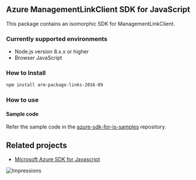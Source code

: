 ## Azure ManagementLinkClient SDK for JavaScript

This package contains an isomorphic SDK for ManagementLinkClient.

### Currently supported environments

- Node.js version 8.x.x or higher
- Browser JavaScript

### How to Install

```bash
npm install arm-package-links-2016-09
```

### How to use

#### Sample code

Refer the sample code in the [azure-sdk-for-js-samples](https://github.com/Azure/azure-sdk-for-js-samples) repository.

## Related projects

- [Microsoft Azure SDK for Javascript](https://github.com/Azure/azure-sdk-for-js)


![Impressions](https://azure-sdk-impressions.azurewebsites.net/api/impressions/azure-sdk-for-js%2Fsdk%2Fcdn%2Farm-cdn%2FREADME.png)